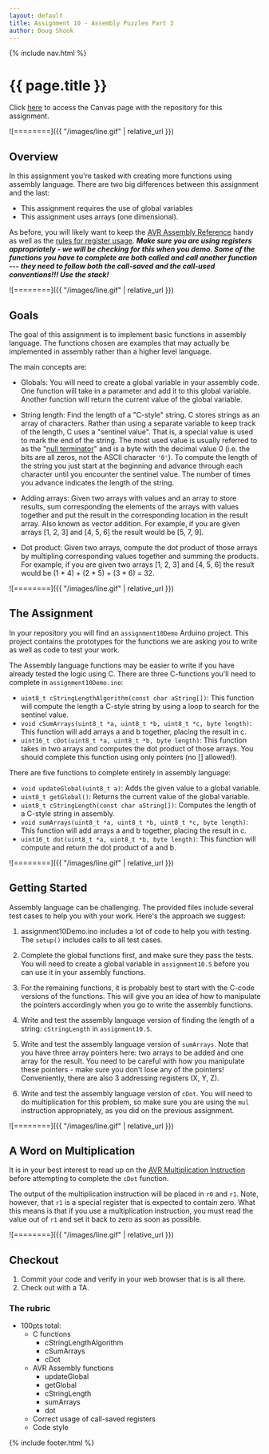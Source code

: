 ```yaml
---
layout: default
title: Assignment 10 - Assembly Puzzles Part 3
author: Doug Shook
---
```

{% include nav.html %}

# {{ page.title }}

Click [here](https://wustl.instructure.com/courses/68860/assignments/289485) to access the Canvas page with the repository for this assignment.

![========]({{ "/images/line.gif" | relative_url }})

## Overview

In this assignment you're tasked with creating more functions using assembly language. There are two big differences between this assignment and the last:

- This assignment requires the use of global variables 
- This assignment uses arrays (one dimensional). 

As before, you will likely want to keep the [AVR Assembly Reference](https://onlinedocs.microchip.com/pr/GUID-0B644D8F-67E7-49E6-82C9-1B2B9ABE6A0D-en-US-1/index.html?GUID-BA59618D-4850-490B-B176-0BCC3D9438A1) handy as well as the [rules for register usage](http://ww1.microchip.com/downloads/en/appnotes/doc42055.pdf). ***Make sure you are using registers appropriately - we will be checking for this when you demo. Some of the functions you have to complete are both called and call another function --- they need to follow both the call-saved and the call-used conventions!!!  Use the stack!***

![========]({{ "/images/line.gif" | relative_url }})

## Goals

The goal of this assignment is to implement basic functions in assembly language. The functions chosen are examples that may actually be implemented in assembly rather than a higher level language. 

The main concepts are:

- Globals: You will need to create a global variable in your assembly code. One function will take in a parameter and add it to this global variable. Another function will return the current value of the global variable.

- String length: Find the length of a "C-style" string.  C stores strings as an array of characters. Rather than using a separate variable to keep track of the length, C uses a "sentinel value". That is, a special value is used to mark the end of the string.  The most used value is usually referred to as the "[null terminator](https://en.wikipedia.org/wiki/Null-terminated_string)" and is a byte with the decimal value 0 (i.e. the bits are all zeros, not the ASCII character `'0'`). To compute the length of the string you just start at the beginning and advance through each character until you encounter the sentinel value.  The number of times you advance indicates the length of the string.

- Adding arrays: Given two arrays with values and an array to store results, sum corresponding the elements of the arrays with values together and put the result in the corresponding location in the result array. Also known as vector addition. For example, if you are given arrays [1, 2, 3] and [4, 5, 6] the result would be [5, 7, 9].

- Dot product: Given two arrays, compute the dot product of those arrays by multipling corresponding values together and summing the products. For example, if you are given two arrays [1, 2, 3] and [4, 5, 6] the result would be (1 * 4) + (2 * 5) + (3 * 6) = 32.

![========]({{ "/images/line.gif" | relative_url }})

## The Assignment

In your repository you will find an `assignment10Demo` Arduino project. This project contains the prototypes for the functions we are asking you to write as well as code to test your work.

The Assembly language functions may be easier to write if you have already tested the logic using C. There are three C-functions you'll need to complete in `assignment10Demo.ino`:

- `uint8_t cStringLengthAlgorithm(const char aString[])`: This function will compute the length a C-style string by using a loop to search for the sentinel value. 
- `void cSumArrays(uint8_t *a, uint8_t *b, uint8_t *c, byte length)`: This function will add arrays a and b together, placing the result in c.
- `uint16_t cDot(uint8_t *a, uint8_t *b, byte length)`: This function takes in two arrays and computes the dot product of those arrays. You should complete this function using only pointers (no [] allowed!).

There are five functions to complete entirely in assembly language:

- `void updateGlobal(uint8_t a)`: Adds the given value to a global variable.
- `uint8_t getGlobal()`: Returns the current value of the global variable.
- `uint8_t cStringLength(const char aString[])`: Computes the length of a C-style string in assembly.
- `void sumArrays(uint8_t *a, uint8_t *b, uint8_t *c, byte length)`: This function will add arrays a and b together, placing the result in c.
- `uint16_t dot(uint8_t *a, uint8_t *b, byte length)`: This function will compute and return the dot product of a and b.

![========]({{ "/images/line.gif" | relative_url }})

## Getting Started

Assembly language can be challenging.  The provided files include several test cases to help you with your work.  Here's the approach we suggest:

1. assignment10Demo.ino includes a lot of code to help you with testing.  The `setup()` includes calls to all test cases.

2. Complete the global functions first, and make sure they pass the tests.	You will need to create a global variable in `assignment10.S` before you can use it in your assembly functions.

3. For the remaining functions, it is probably best to start with the C-code versions of the functions. This will give you an idea of how to manipulate the pointers accordingly when you go to write the assembly functions.

4. Write and test the assembly language version of finding the length of a string: `cStringLength` in `assignment10.S`.

5. Write and test the assembly language version of `sumArrays`. Note that you have three array pointers here: two arrays to be added and one array for the result. You need to be careful with how you manipulate these pointers - make sure you don't lose any of the pointers! Conveniently, there are also 3 addressing registers (X, Y, Z).

6. Write and test the assembly language version of `cDot`. You will need to do multiplication for this problem, so make sure you are using the `mul` instruction appropriately, as you did on the previous assignment.

![========]({{ "/images/line.gif" | relative_url }})

## A Word on Multiplication

It is in your best interest to read up on the [AVR Multiplication Instruction](https://onlinedocs.microchip.com/pr/GUID-0B644D8F-67E7-49E6-82C9-1B2B9ABE6A0D-en-US-1/index.html?GUID-C301CF8C-34FD-43A4-BE0F-E705BB9FC85E) before attempting to complete the `cDot` function. 

The output of the multiplication instruction will be placed in `r0` and `r1`. Note, however, that `r1` is a special register that is expected to contain zero. What this means is that if you use a multiplication instruction, you must read the value out of `r1` and set it back to zero as soon as possible.

![========]({{ "/images/line.gif" | relative_url }})

## Checkout


1. Commit your code and verify in your web browser that is is all there.
2. Check out with a TA.

### The rubric

- 100pts total:
	- C functions
		- cStringLengthAlgorithm
		- cSumArrays
		- cDot
	- AVR Assembly functions
		- updateGlobal
		- getGlobal
		- cStringLength
		- sumArrays
		- dot
	- Correct usage of call-saved registers
	- Code style

{% include footer.html %}

